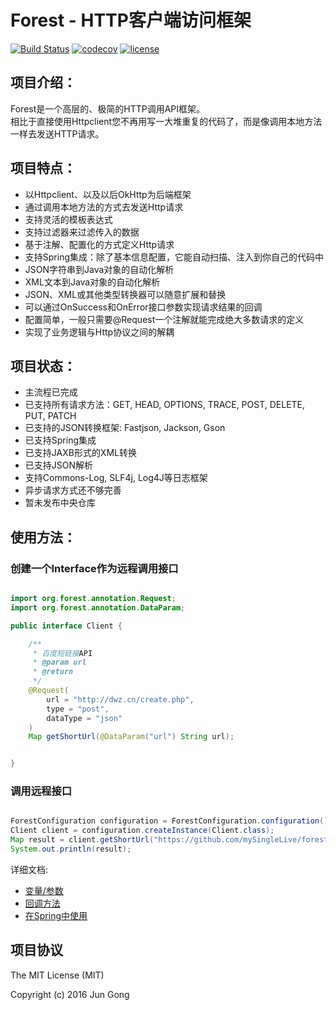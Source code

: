 # Forest - HTTP客户端访问框架


[![Build Status](https://api.travis-ci.org/mySingleLive/forest.svg?branch=master)](https://travis-ci.org/mySingleLive/forest)
[![codecov](https://codecov.io/gh/mySingleLive/forest/branch/master/graph/badge.svg)](https://codecov.io/gh/mySingleLive/forest)
[![license](https://img.shields.io/badge/license-MIT%20License-blue.svg)](https://opensource.org/licenses/mit-license.php)

项目介绍：
-------------------------------------

Forest是一个高层的、极简的HTTP调用API框架。<br>
相比于直接使用Httpclient您不再用写一大堆重复的代码了，而是像调用本地方法一样去发送HTTP请求。

项目特点：
-----
* 以Httpclient、以及以后OkHttp为后端框架
* 通过调用本地方法的方式去发送Http请求
* 支持灵活的模板表达式
* 支持过滤器来过滤传入的数据
* 基于注解、配置化的方式定义Http请求
* 支持Spring集成：除了基本信息配置，它能自动扫描、注入到你自己的代码中
* JSON字符串到Java对象的自动化解析
* XML文本到Java对象的自动化解析
* JSON、XML或其他类型转换器可以随意扩展和替换
* 可以通过OnSuccess和OnError接口参数实现请求结果的回调
* 配置简单，一般只需要@Request一个注解就能完成绝大多数请求的定义
* 实现了业务逻辑与Http协议之间的解耦


项目状态：
-------------------------------------

* 主流程已完成
* 已支持所有请求方法：GET, HEAD, OPTIONS, TRACE, POST, DELETE, PUT, PATCH
* 已支持的JSON转换框架: Fastjson, Jackson, Gson
* 已支持Spring集成
* 已支持JAXB形式的XML转换
* 已支持JSON解析
* 支持Commons-Log, SLF4j, Log4J等日志框架
* 异步请求方式还不够完善
* 暂未发布中央仓库


使用方法：
-------------------------------------
### 创建一个Interface作为远程调用接口

```java

import org.forest.annotation.Request;
import org.forest.annotation.DataParam;

public interface Client {

    /**
     * 百度短链接API
     * @param url
     * @return
     */
    @Request(
        url = "http://dwz.cn/create.php",
        type = "post",
        dataType = "json"
    )
    Map getShortUrl(@DataParam("url") String url);


}


```


### 调用远程接口
```java

ForestConfiguration configuration = ForestConfiguration.configuration();
Client client = configuration.createInstance(Client.class);
Map result = client.getShortUrl("https://github.com/mySingleLive/forest");
System.out.println(result);

```


详细文档:<br>
* [变量/参数](https://gitee.com/dt_flys/forest/blob/master/forest-core/src/main/doc/DOCUMENTATION.md)<br>
* [回调方法](https://gitee.com/dt_flys/forest/blob/master/forest-core/src/main/doc/CALLBACK.md)<br>
* [在Spring中使用](https://gitee.com/dt_flys/forest/blob/master/forest-core/src/main/doc/SPRING.md)


项目协议
--------------------------
The MIT License (MIT)

Copyright (c) 2016 Jun Gong